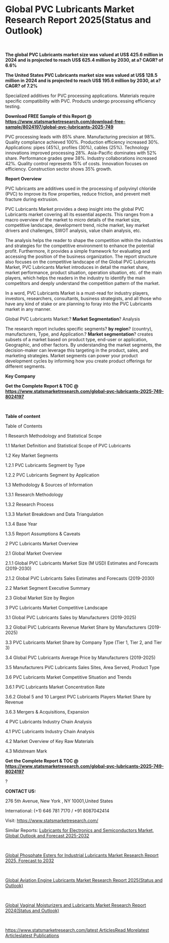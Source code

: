 <h1>Global PVC Lubricants Market Research Report 2025(Status and Outlook)</h1><br/><p><strong>The global PVC Lubricants market size was valued at US$ 425.6 million in 2024 and is projected to reach US$ 625.4 million by 2030, at a? <strong>CAGR</strong>? of 6.6%</strong></p>
 
 
 
 <p><strong>The United States PVC Lubricants market size was valued at US$ 128.5 million in 2024 and is projected to reach US$ 195.6 million by 2030, at a? <strong>CAGR</strong>? of 7.2%</strong></p>
 
 
 
 <p>Specialized additives for PVC processing applications. Materials require specific compatibility with PVC. Products undergo processing efficiency testing.</p>
 
 
 
 <p><strong>Download FREE Sample of this Report @ <a href="https://www.statsmarketresearch.com/download-free-sample/8024197/global-pvc-lubricants-2025-749">https://www.statsmarketresearch.com/download-free-sample/8024197/global-pvc-lubricants-2025-749</a></strong></p>
 
 
 
 <p>PVC processing leads with 85% share. Manufacturing precision at 98%. Quality compliance achieved 100%. Production efficiency increased 30%. Applications: pipes (45%), profiles (30%), cables (25%). Technology innovations improved processing 28%. Asia-Pacific dominates with 52% share. Performance grades grew 38%. Industry collaborations increased 42%. Quality control represents 15% of costs. Innovation focuses on efficiency. Construction sector shows 35% growth.</p>
 
 
 
 <p><strong>Report Overview</strong></p>
 
 
 
 <p>PVC lubricants are additives used in the processing of polyvinyl chloride (PVC) to improve its flow properties, reduce friction, and prevent melt fracture during extrusion.</p>
 
 
 
 <p>PVC Lubricants Market provides a deep insight into the global PVC Lubricants market covering all its essential aspects. This ranges from a macro overview of the market to micro details of the market size, competitive landscape, development trend, niche market, key market drivers and challenges, SWOT analysis, value chain analysis, etc.</p>
 
 
 
 <p>The analysis helps the reader to shape the competition within the industries and strategies for the competitive environment to enhance the potential profit. Furthermore, it provides a simple framework for evaluating and accessing the position of the business organization. The report structure also focuses on the competitive landscape of the Global PVC Lubricants Market, PVC Lubricants Market introduces in detail the market share, market performance, product situation, operation situation, etc. of the main players, which helps the readers in the industry to identify the main competitors and deeply understand the competition pattern of the market.</p>
 
 
 
 <p>In a word, PVC Lubricants Market is a must-read for industry players, investors, researchers, consultants, business strategists, and all those who have any kind of stake or are planning to foray into the PVC Lubricants market in any manner.</p>
 
 
 
 <p>Global PVC Lubricants Market:? <strong>Market Segmentation</strong>? Analysis</p>
 
 
 
 <p>The research report includes specific segments? <strong>by region</strong>? (country), manufacturers, Type, and Application.? <strong>Market segmentation</strong>? creates subsets of a market based on product type, end-user or application, Geographic, and other factors. By understanding the market segments, the decision-maker can leverage this targeting in the product, sales, and marketing strategies. Market segments can power your product development cycles by informing how you create product offerings for different segments.</p>
 
 
 
 <p><strong>Key Company</strong></p>
 
 
 
 <div><b>Get the Complete Report & TOC @ <a href="https://www.statsmarketresearch.com/global-pvc-lubricants-2025-749-8024197">https://www.statsmarketresearch.com/global-pvc-lubricants-2025-749-8024197</a></b></div>
 
 
 
 <p><br />
 
 <b>Table of content</b></p>
 
 
 
 <p>Table of Contents<br />
 
 1 Research Methodology and Statistical Scope<br />
 
 1.1 Market Definition and Statistical Scope of PVC Lubricants<br />
 
 1.2 Key Market Segments<br />
 
 1.2.1 PVC Lubricants Segment by Type<br />
 
 1.2.2 PVC Lubricants Segment by Application<br />
 
 1.3 Methodology & Sources of Information<br />
 
 1.3.1 Research Methodology<br />
 
 1.3.2 Research Process<br />
 
 1.3.3 Market Breakdown and Data Triangulation<br />
 
 1.3.4 Base Year<br />
 
 1.3.5 Report Assumptions & Caveats<br />
 
 2 PVC Lubricants Market Overview<br />
 
 2.1 Global Market Overview<br />
 
 2.1.1 Global PVC Lubricants Market Size (M USD) Estimates and Forecasts (2019-2030)<br />
 
 2.1.2 Global PVC Lubricants Sales Estimates and Forecasts (2019-2030)<br />
 
 2.2 Market Segment Executive Summary<br />
 
 2.3 Global Market Size by Region<br />
 
 3 PVC Lubricants Market Competitive Landscape<br />
 
 3.1 Global PVC Lubricants Sales by Manufacturers (2019-2025)<br />
 
 3.2 Global PVC Lubricants Revenue Market Share by Manufacturers (2019-2025)<br />
 
 3.3 PVC Lubricants Market Share by Company Type (Tier 1, Tier 2, and Tier 3)<br />
 
 3.4 Global PVC Lubricants Average Price by Manufacturers (2019-2025)<br />
 
 3.5 Manufacturers PVC Lubricants Sales Sites, Area Served, Product Type<br />
 
 3.6 PVC Lubricants Market Competitive Situation and Trends<br />
 
 3.6.1 PVC Lubricants Market Concentration Rate<br />
 
 3.6.2 Global 5 and 10 Largest PVC Lubricants Players Market Share by Revenue<br />
 
 3.6.3 Mergers & Acquisitions, Expansion<br />
 
 4 PVC Lubricants Industry Chain Analysis<br />
 
 4.1 PVC Lubricants Industry Chain Analysis<br />
 
 4.2 Market Overview of Key Raw Materials<br />
 
 4.3 Midstream Mark</p>
 
 
 
 <div><b>Get the Complete Report & TOC @ <a href="https://www.statsmarketresearch.com/global-pvc-lubricants-2025-749-8024197">https://www.statsmarketresearch.com/global-pvc-lubricants-2025-749-8024197</a></b></div>
 
 
 
 <p>? </p>
 
 
 
 <p><b>CONTACT US:</b><br />
 
 276 5th Avenue, New York , NY 10001,United States<br />
 
 International: (+1) 646 781 7170 / +91 8087042414<br />
 
 Visit: <a href="https://www.statsmarketresearch.com/">https://www.statsmarketresearch.com/</a><br />
 
 Similar Reports: <a href="https://www.statsmarketresearch.com/global-pvc-lubricants-2025-749-8024197">Lubricants for Electronics and Semiconductors Market, Global Outlook and Forecast 2025-2032</a><br />
 
 <br />
 
 <a href="https://www.statsmarketresearch.com/global-pvc-lubricants-2025-749-8024197">Global Phosphate Esters for Industrial Lubricants Market Research Report 2025, Forecast to 2032</a><br />
 
 <br />
 
 <a href="https://www.statsmarketresearch.com/global-pvc-lubricants-2025-749-8024197">Global Aviation Engine Lubricants Market Research Report 2025(Status and Outlook)</a><br />
 
 <br />
 
 <a href="https://www.statsmarketresearch.com/global-pvc-lubricants-2025-749-8024197">Global Vaginal Moisturizers and Lubricants Market Research Report 2024(Status and Outlook)</a><br />
 
 <br />
 
 <a href="https://gyeongbokgung.com">https://www.statsmarketresearch.com/</a><a href="https://hallyeomaritime.com">latest Articles</a><a href="https://jingwansa.com">Read More</a><a href="https://nguoiviet.jp/">latest Articles</a><a href="https://www.intelmarketresearch.com/">latest Publications</a></p>